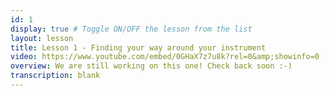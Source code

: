 ```yaml
---
id: 1
display: true # Toggle ON/OFF the lesson from the list
layout: lesson
title: Lesson 1 - Finding your way around your instrument
video: https://www.youtube.com/embed/0GHaX7z7u8k?rel=0&amp;showinfo=0
overview: We are still working on this one! Check back soon :-)
transcription: blank
---
```

